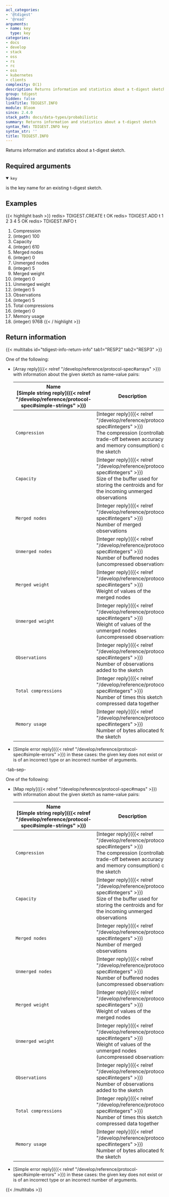 ```yaml
---
acl_categories:
- '@tdigest'
- '@read'
arguments:
- name: key
  type: key
categories:
- docs
- develop
- stack
- oss
- rs
- rc
- oss
- kubernetes
- clients
complexity: O(1)
description: Returns information and statistics about a t-digest sketch
group: tdigest
hidden: false
linkTitle: TDIGEST.INFO
module: Bloom
since: 2.4.0
stack_path: docs/data-types/probabilistic
summary: Returns information and statistics about a t-digest sketch
syntax_fmt: TDIGEST.INFO key
syntax_str: ''
title: TDIGEST.INFO
---
```

Returns information and statistics about a t-digest sketch.

## Required arguments

<details open><summary><code>key</code></summary> 

is the key name for an existing t-digest sketch.
</details>

## Examples

{{< highlight bash >}}
redis> TDIGEST.CREATE t
OK
redis> TDIGEST.ADD t 1 2 3 4 5
OK
redis> TDIGEST.INFO t
 1) Compression
 2) (integer) 100
 3) Capacity
 4) (integer) 610
 5) Merged nodes
 6) (integer) 0
 7) Unmerged nodes
 8) (integer) 5
 9) Merged weight
10) (integer) 0
11) Unmerged weight
12) (integer) 5
13) Observations
14) (integer) 5
15) Total compressions
16) (integer) 0
17) Memory usage
18) (integer) 9768
{{< / highlight >}}

## Return information

{{< multitabs id="tdigest-info-return-info" 
    tab1="RESP2" 
    tab2="RESP3" >}}

One of the following:

* [Array reply]({{< relref "/develop/reference/protocol-spec#arrays" >}}) with information about the given sketch as name-value pairs:

    | Name<br>[Simple string reply]({{< relref "/develop/reference/protocol-spec#simple-strings" >}}) | Description
    | ---------------------------- | -
    | `Compression`        | [Integer reply]({{< relref "/develop/reference/protocol-spec#integers" >}})<br> The compression (controllable trade-off between accuracy and memory consumption) of the sketch 
    | `Capacity`           | [Integer reply]({{< relref "/develop/reference/protocol-spec#integers" >}})<br> Size of the buffer used for storing the centroids and for the incoming unmerged observations
    | `Merged nodes`       | [Integer reply]({{< relref "/develop/reference/protocol-spec#integers" >}})<br> Number of merged observations
    | `Unmerged nodes`     | [Integer reply]({{< relref "/develop/reference/protocol-spec#integers" >}})<br> Number of buffered nodes (uncompressed observations)
    | `Merged weight`      | [Integer reply]({{< relref "/develop/reference/protocol-spec#integers" >}})<br> Weight of values of the merged nodes
    | `Unmerged weight`    | [Integer reply]({{< relref "/develop/reference/protocol-spec#integers" >}})<br> Weight of values of the unmerged nodes (uncompressed observations)
    | `Observations`       | [Integer reply]({{< relref "/develop/reference/protocol-spec#integers" >}})<br> Number of observations added to the sketch
    | `Total compressions` | [Integer reply]({{< relref "/develop/reference/protocol-spec#integers" >}})<br> Number of times this sketch compressed data together
    | `Memory usage`       | [Integer reply]({{< relref "/develop/reference/protocol-spec#integers" >}})<br> Number of bytes allocated for the sketch
* [Simple error reply]({{< relref "/develop/reference/protocol-spec#simple-errors" >}}) in these cases: the given key does not exist or is of an incorrect type or an incorrect number of arguments.

-tab-sep-

One of the following:

* [Map reply]({{< relref "/develop/reference/protocol-spec#maps" >}}) with information about the given sketch as name-value pairs:

    | Name<br>[Simple string reply]({{< relref "/develop/reference/protocol-spec#simple-strings" >}}) | Description
    | ---------------------------- | -
    | `Compression`        | [Integer reply]({{< relref "/develop/reference/protocol-spec#integers" >}})<br> The compression (controllable trade-off between accuracy and memory consumption) of the sketch 
    | `Capacity`           | [Integer reply]({{< relref "/develop/reference/protocol-spec#integers" >}})<br> Size of the buffer used for storing the centroids and for the incoming unmerged observations
    | `Merged nodes`       | [Integer reply]({{< relref "/develop/reference/protocol-spec#integers" >}})<br> Number of merged observations
    | `Unmerged nodes`     | [Integer reply]({{< relref "/develop/reference/protocol-spec#integers" >}})<br> Number of buffered nodes (uncompressed observations)
    | `Merged weight`      | [Integer reply]({{< relref "/develop/reference/protocol-spec#integers" >}})<br> Weight of values of the merged nodes
    | `Unmerged weight`    | [Integer reply]({{< relref "/develop/reference/protocol-spec#integers" >}})<br> Weight of values of the unmerged nodes (uncompressed observations)
    | `Observations`       | [Integer reply]({{< relref "/develop/reference/protocol-spec#integers" >}})<br> Number of observations added to the sketch
    | `Total compressions` | [Integer reply]({{< relref "/develop/reference/protocol-spec#integers" >}})<br> Number of times this sketch compressed data together
    | `Memory usage`       | [Integer reply]({{< relref "/develop/reference/protocol-spec#integers" >}})<br> Number of bytes allocated for the sketch
* [Simple error reply]({{< relref "/develop/reference/protocol-spec#simple-errors" >}}) in these cases: the given key does not exist or is of an incorrect type or an incorrect number of arguments.

{{< /multitabs >}}
